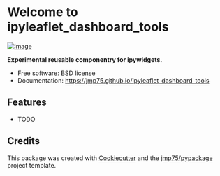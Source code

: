 # Welcome to ipyleaflet_dashboard_tools


[![image](https://img.shields.io/pypi/v/ipyleaflet_dashboard_tools.svg)](https://pypi.python.org/pypi/ipyleaflet_dashboard_tools)


**Experimental reusable componentry for ipywidgets.**


-   Free software: BSD license
-   Documentation: <https://jmp75.github.io/ipyleaflet_dashboard_tools>
    

## Features

-   TODO

## Credits

This package was created with [Cookiecutter](https://github.com/cookiecutter/cookiecutter) and the [jmp75/pypackage](https://github.com/jmp75/cookiecutter-pypackage) project template.
